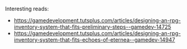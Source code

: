 Interesting reads:
* https://gamedevelopment.tutsplus.com/articles/designing-an-rpg-inventory-system-that-fits-preliminary-steps--gamedev-14725
* https://gamedevelopment.tutsplus.com/articles/designing-an-rpg-inventory-system-that-fits-echoes-of-eternea--gamedev-14947
